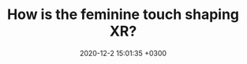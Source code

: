 ---
title: "How is the feminine touch shaping XR?"
date:   2020-12-2 15:01:35 +0300
image: '/images/virtuality-experience.jpg'
targeturl: "https://www.youtube.com/live/SU-EZlREr64?t=11804s"
description: "Table ronde lors du Virtuality Experience 2020."
tags: [Table ronde]
---